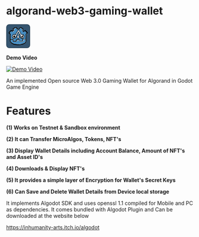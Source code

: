 # algorand-web3-gaming-wallet

![Screenshot](https://github.com/Sam2much96/algorand-web3-gaming-wallet/blob/master/icon.png)

**Demo Video**

[![**Demo Video**](https://img.youtube.com/vi/0LVXwbE1EsQ/hqdefault.jpg)](https://youtu.be/0LVXwbE1EsQ)

An implemented Open source Web 3.0 Gaming Wallet for Algorand in Godot Game Engine 

# Features
**(1) Works on Testnet & Sandbox environment**

**(2) It can Transfer MicroAlgos, Tokens, NFT's** 

**(3) Display Wallet Details including Account Balance, Amount of NFT's and Asset ID's**

**(4) Downloads & Display NFT's** 

**(5) It provides a simple layer of Encryption for Wallet's Secret Keys**

**(6) Can Save and Delete Wallet Details from Device local storage**



It implements Algodot SDK and uses openssl 1.1 compiled for Mobile and PC as dependencies.
It comes bundled with Algodot Plugin and Can be downloaded at the website below

https://inhumanity-arts.itch.io/algodot


